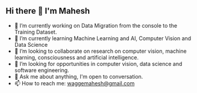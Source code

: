 ## Hi there 👋 I'm Mahesh

- 🔭 I’m currently working on Data Migration from the console to the Training Dataset.
- 🌱 I’m currently learning Machine Learning and AI, Computer Vision and Data Science
- 👯 I’m looking to collaborate on research on computer vision, machine learning, consciousness and artificial intelligence.
- 🤔 I’m looking for opportunities in computer vision, data science and software engineering.
- 💬 Ask me about  anything, I'm open to conversation.
- 📫 How to reach me: waggemahesh@gmail.com
